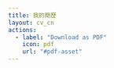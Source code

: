 ```yaml
---
title: 我的簡歷
layout: cv_cn
actions:
  - label: "Download as PDF"
    icon: pdf
    url: "#pdf-asset"
---
```


